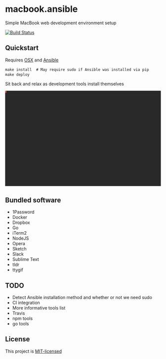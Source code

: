 # macbook.ansible

Simple MacBook web development environment setup

[![Build Status](https://travis-ci.org/dikarel/macbook.ansible.svg?branch=ci-integration)](https://travis-ci.org/dikarel/macbook.ansible)

## Quickstart

Requires [OSX](https://www.apple.com/macos/sierra/) and
[Ansible](http://docs.ansible.com/ansible/intro_installation.html)

    make install  # May require sudo if Ansible was installed via pip
    make deploy

Sit back and relax as development tools install themselves

![Demo](demo.gif)

## Bundled software

- 1Password
- Docker
- Dropbox
- Go
- iTerm2
- NodeJS
- Opera
- Sketch
- Slack
- Sublime Text
- tldr
- ttygif

## TODO

- Detect Ansible installation method and whether or not we need sudo
- CI integration
- More informative tools list
- Travis
- npm tools
- go tools

## License

This project is [MIT-licensed](https://opensource.org/licenses/MIT)